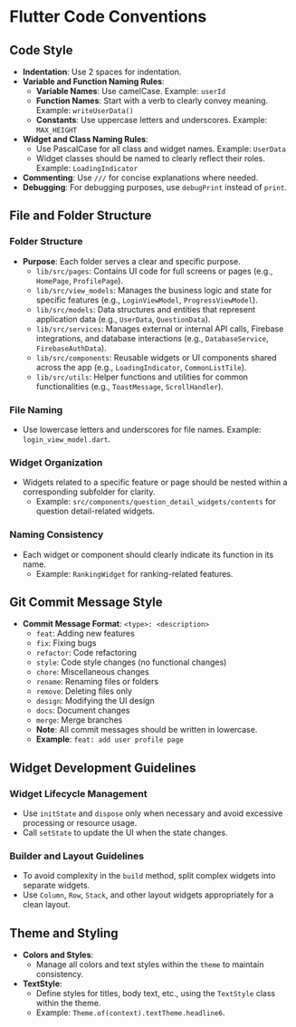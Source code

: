 # Flutter Code Conventions

## Code Style
- **Indentation**: Use 2 spaces for indentation.
- **Variable and Function Naming Rules**:
  - **Variable Names**: Use camelCase. Example: `userId`
  - **Function Names**: Start with a verb to clearly convey meaning. Example: `writeUserData()`
  - **Constants**: Use uppercase letters and underscores. Example: `MAX_HEIGHT`
- **Widget and Class Naming Rules**:
  - Use PascalCase for all class and widget names. Example: `UserData`
  - Widget classes should be named to clearly reflect their roles. Example: `LoadingIndicator`
- **Commenting**: Use `///` for concise explanations where needed.
- **Debugging**: For debugging purposes, use `debugPrint` instead of `print`.

## File and Folder Structure

### Folder Structure
- **Purpose**: Each folder serves a clear and specific purpose.
  - `lib/src/pages`: Contains UI code for full screens or pages (e.g., `HomePage`, `ProfilePage`).
  - `lib/src/view_models`: Manages the business logic and state for specific features (e.g., `LoginViewModel`, `ProgressViewModel`).
  - `lib/src/models`: Data structures and entities that represent application data (e.g., `UserData`, `QuestionData`).
  - `lib/src/services`: Manages external or internal API calls, Firebase integrations, and database interactions (e.g., `DatabaseService`, `FirebaseAuthData`).
  - `lib/src/components`: Reusable widgets or UI components shared across the app (e.g., `LoadingIndicator`, `CommonListTile`).
  - `lib/src/utils`: Helper functions and utilities for common functionalities (e.g., `ToastMessage`, `ScrollHandler`).

### File Naming
- Use lowercase letters and underscores for file names. Example: `login_view_model.dart`.

### Widget Organization
- Widgets related to a specific feature or page should be nested within a corresponding subfolder for clarity.
  - Example: `src/components/question_detail_widgets/contents` for question detail-related widgets.

### Naming Consistency
- Each widget or component should clearly indicate its function in its name.
  - Example: `RankingWidget` for ranking-related features.

## Git Commit Message Style

- **Commit Message Format**: `<type>: <description>`
  - `feat`: Adding new features
  - `fix`: Fixing bugs
  - `refactor`: Code refactoring
  - `style`: Code style changes (no functional changes)
  - `chore`: Miscellaneous changes
  - `rename`: Renaming files or folders
  - `remove`: Deleting files only
  - `design`: Modifying the UI design
  - `docs`: Document changes
  - `merge`: Merge branches
  - **Note**: All commit messages should be written in lowercase.
  - **Example**: `feat: add user profile page`

## Widget Development Guidelines

### Widget Lifecycle Management
- Use `initState` and `dispose` only when necessary and avoid excessive processing or resource usage.
- Call `setState` to update the UI when the state changes.

### Builder and Layout Guidelines
- To avoid complexity in the `build` method, split complex widgets into separate widgets.
- Use `Column`, `Row`, `Stack`, and other layout widgets appropriately for a clean layout.

## Theme and Styling

- **Colors and Styles**:
  - Manage all colors and text styles within the `theme` to maintain consistency.
- **TextStyle**:
  - Define styles for titles, body text, etc., using the `TextStyle` class within the theme.
  - Example: `Theme.of(context).textTheme.headline6`.
